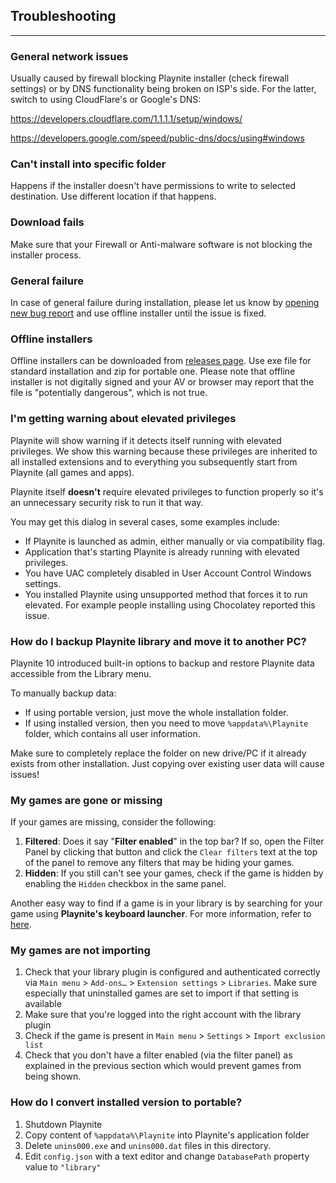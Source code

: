 ## Troubleshooting
---------------------

### General network issues

Usually caused by firewall blocking Playnite installer (check firewall settings) or by DNS functionality being broken on ISP's side. For the latter, switch to using CloudFlare's or Google's DNS:

https://developers.cloudflare.com/1.1.1.1/setup/windows/

https://developers.google.com/speed/public-dns/docs/using#windows

### Can't install into specific folder

Happens if the installer doesn't have permissions to write to selected destination. Use different location if that happens.

### Download fails

Make sure that your Firewall or Anti-malware software is not blocking the installer process.

### General failure

In case of general failure during installation, please let us know by [opening new bug report](https://github.com/JosefNemec/Playnite/issues/new/choose) and use offline installer until the issue is fixed.

### Offline installers

Offline installers can be downloaded from [releases page](https://github.com/JosefNemec/Playnite/releases/latest). Use exe file for standard installation and zip for portable one. Please note that offline installer is not digitally signed and your AV or browser may report that the file is "potentially dangerous", which is not true.

### I'm getting warning about elevated privileges

Playnite will show warning if it detects itself running with elevated privileges. We show this warning because these privileges are inherited to all installed extensions and to everything you subsequently start  from Playnite (all games and apps).

Playnite itself **doesn't** require elevated privileges to function properly so it's an unnecessary security risk to run it that way.

You may get this dialog in several cases, some examples include:

- If Playnite is launched as admin, either manually or via compatibility flag.
- Application that's starting Playnite is already running with elevated privileges.
- You have UAC completely disabled in User Account Control Windows settings.
- You installed Playnite using unsupported method that forces it to  run elevated. For example people installing using Chocolatey reported this issue.

### How do I backup Playnite library and move it to another PC?

Playnite 10 introduced built-in options to backup and restore Playnite data accessible from the Library menu.

To manually backup data:

- If using portable version, just move the whole installation folder.
- If using installed version, then you need to move `%appdata%\Playnite` folder, which contains all user information.

Make sure to completely replace the folder on new drive/PC if it  already exists from other installation. Just copying over existing user  data will cause issues!

### My games are gone or missing

If your games are missing, consider the following:

1. **Filtered**: Does it say "**Filter enabled**" in the top bar? If so, open the Filter Panel by clicking that button and click the `Clear filters` text at the top of the panel to remove any filters that may be hiding your games.
2. **Hidden**: If you still can't see your games, check if the game is hidden by enabling the `Hidden` checkbox in the same panel.

Another easy way to find if a game is in your library is by searching for your game using **Playnite's keyboard launcher**. For more information, refer to [here](../../features/keyboardLauncher.md).

### My games are not importing

1. Check that your library plugin is configured and authenticated correctly via `Main menu` > `Add-ons…` > `Extension settings` > `Libraries`. Make sure especially that uninstalled games are set to import if that setting is available
2. Make sure that you're logged into the right account with the library plugin
3. Check if the game is present in `Main menu` > `Settings` > `Import exclusion list`
4. Check that you don't have a filter enabled (via the filter panel) as explained in the previous section which would prevent games from being shown.

### How do I convert installed version to portable?

1. Shutdown Playnite
2. Copy content of `%appdata%\Playnite` into Playnite's application folder
3. Delete `unins000.exe` and `unins000.dat` files in this directory.
4. Edit `config.json` with a text editor and change `DatabasePath` property value to `"library"`